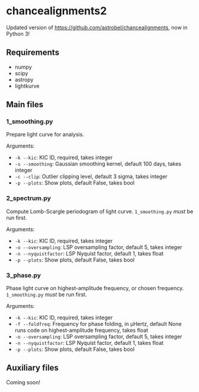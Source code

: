 # chancealignments2
Updated version of https://github.com/astrobel/chancealignments, now in Python 3!

## Requirements

* numpy
* scipy
* astropy
* lightkurve

## Main files

### 1_smoothing.py

Prepare light curve for analysis.

Arguments:
* `-k --kic`: KIC ID, required, takes integer
* `-s --smoothing`: Gaussian smoothing kernel, default 100 days, takes integer
* `-c --clip`: Outlier clipping level, default 3 sigma, takes integer
* `-p --plots`: Show plots, default False, takes bool

### 2_spectrum.py

Compute Lomb-Scargle periodogram of light curve. `1_smoothing.py` _must_ be run first.

Arguments:
* `-k --kic`: KIC ID, required, takes integer
* `-o --oversampling`: LSP oversampling factor, default 5, takes integer
* `-n --nyquistfactor`: LSP Nyquist factor, default 1, takes float
* `-p --plots`: Show plots, default False, takes bool

### 3_phase.py

Phase light curve on highest-amplitude frequency, or chosen frequency. `1_smoothing.py` _must_ be run first.

Arguments:
* `-k --kic`: KIC ID, required, takes integer
* `-f --foldfreq`: Frequency for phase folding, in &mu;Hertz, default None runs code on highest-amplitude frequency, takes float
* `-o --oversampling`: LSP oversampling factor, default 5, takes integer
* `-n --nyquistfactor`: LSP Nyquist factor, default 1, takes float
* `-p --plots`: Show plots, default False, takes bool

## Auxiliary files

Coming soon!
